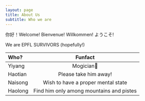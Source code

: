 ```yaml
---
layout: page
title: About Us
subtitle: Who we are
---
```


你好！Welcome! Bienvenue! Willkommen! ようこそ! 


We are EPFL SURVIVORS (hopefully!)


| Who?  | Funfact 
| :------ |:------: |
| Yiyang   |Mogician🐸 |
| Haotian | Please take him away! |
| Naisong  |Wish to have a proper mental state  |
| Haolong   |Find him only among mountains and pistes  |